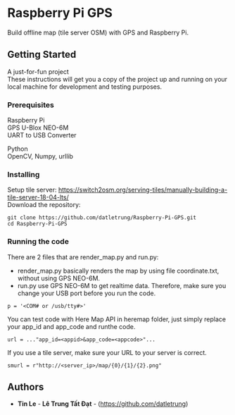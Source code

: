 # Raspberry Pi GPS

Build offline map (tile server OSM) with GPS and Raspberry Pi.

## Getting Started

A just-for-fun project  
These instructions will get you a copy of the project up and running on your local machine for development and testing purposes.  

### Prerequisites

Raspberry Pi  
GPS U-Blox NEO-6M  
UART to USB Converter  

Python  
OpenCV, Numpy, urllib  

### Installing

Setup tile server: https://switch2osm.org/serving-tiles/manually-building-a-tile-server-18-04-lts/  
Download the repository:  

```
git clone https://github.com/datletrung/Raspberry-Pi-GPS.git
cd Raspberry-Pi-GPS
```

### Running the code

There are 2 files that are render_map.py and run.py:  
  - render_map.py basically renders the map by using file coordinate.txt, without using GPS NEO-6M.  
  - run.py use GPS NEO-6M to get realtime data. Therefore, make sure you change your USB port before you run the code.  
  
```
p = '<COM# or /usb/tty#>'
```

You can test code with Here Map API in heremap folder, just simply replace your app_id and app_code and runthe code.  

```
url = ..."app_id=<appid>&app_code=<appcode>"...
```

If you use a tile server, make sure your URL to your server is correct.  

```
smurl = r"http://<server_ip>/map/{0}/{1}/{2}.png"
```

## Authors  

* **Tin Le** - **Lê Trung Tất Đạt** - (https://github.com/datletrung)  
